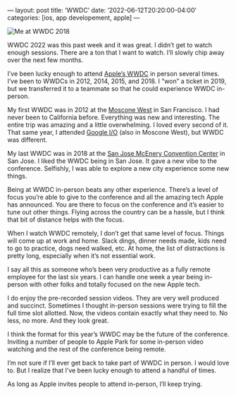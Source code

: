 —
layout: post
title: ‘WWDC’
date: ‘2022-06-12T20:20:00-04:00’
categories: [ios, app developement, apple]
—

![Me at WWDC 2018](/public/images/2022-wwdc/wwdc.jpeg)

WWDC 2022 was this past week and it was great. I didn’t get to watch enough sessions. There are a ton that I want to watch. I’ll slowly chip away over the next few months. 

I’ve been lucky enough to attend [Apple’s WWDC](https://developer.apple.com/wwdc22/) in person several times. I’ve been to WWDCs in 2012, 2014, 2015, and 2018. I “won” a ticket in 2019, but we transferred it to a teammate so that he could experience WWDC in-person. 

My first WWDC was in 2012 at the [Moscone West](https://www.moscone.com) in San Francisco. I had never been to California before. Everything was new and interesting. The entire trip was amazing and a little overwhelming. I loved every second of it. That same year, I attended [Google I/O](https://io.google/2022/) (also in Moscone West), but WWDC was different. 

My last WWDC was in 2018 at the [San Jose McEnery Convention Center](https://www.sanjose.org/conventioncenter) in San Jose. I liked the WWDC being in San Jose. It gave a new vibe to the conference. Selfishly, I was able to explore a new city experience some new things. 

Being at WWDC in-person beats any other experience. There’s a level of focus you’re able to give to the conference and all the amazing tech Apple has announced. You are there to focus on the conference and it’s easier to tune out other things. Flying across the country can be a hassle, but I think that bit of distance helps with the focus. 

When I watch WWDC remotely, I don’t get that same level of focus. Things will come up at work and home. Slack dings, dinner needs made, kids need to go to practice, dogs need walked, etc. At home, the list of distractions is pretty long, especially when it’s not essential work. 

I say all this as someone who’s been very productive as a fully remote employee for the last six years. I can handle one week a year being in-person with other folks and totally focused on the new Apple tech. 

I do enjoy the pre-recorded session videos. They are very well produced and succinct. Sometimes I thought in-person sessions were trying to fill the full time slot allotted. Now, the videos contain exactly what they need to. No less, no more. And they look great. 

I think the format for this year’s WWDC may be the future of the conference. Inviting a number of people to Apple Park for some in-person video watching and the rest of the conference being remote. 

I’m not sure if I’ll ever get back to take part of WWDC in person. I would love to. But I realize that I’ve been lucky enough to attend a handful of times. 

As long as Apple invites people to attend in-person, I’ll keep trying. 